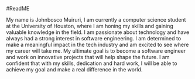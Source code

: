  #ReadME

My name is Johnbosco Muiruri, I am currently a computer science student at the University of Houston, where I am honing my skills and gaining valuable knowledge in the field. I am passionate about technology and have always had a strong interest in software engineering. I am determined to make a meaningful impact in the tech industry and am excited to see where my career will take me. My ultimate goal is to become a software engineer and work on innovative projects that will help shape the future. I am confident that with my skills, dedication and hard work, I will be able to achieve my goal and make a real difference in the world.
